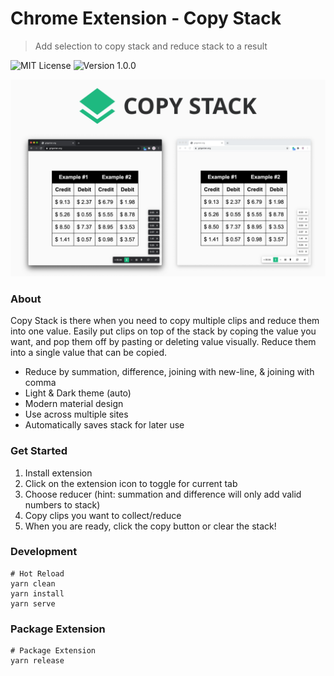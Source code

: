 # Chrome Extension - Copy Stack
> Add selection to copy stack and reduce stack to a result

![MIT License](https://img.shields.io/badge/License-MIT-yellow.svg?style=for-the-badge&color=1A73E8)
![Version 1.0.0](https://img.shields.io/badge/Version-1.0.0-yellow.svg?style=for-the-badge&color=1A73E8)

![screenshot](docs/images/screenshot-1.png)

### About

Copy Stack is there when you need to copy multiple clips and reduce them into one value. Easily put clips on top of the stack by coping the value you want, and pop them off by pasting or deleting value visually. Reduce them into a single value that can be copied.

- Reduce by summation, difference, joining with new-line, & joining with comma
- Light & Dark theme (auto)
- Modern material design
- Use across multiple sites
- Automatically saves stack for later use

### Get Started

1. Install extension
2. Click on the extension icon to toggle for current tab
3. Choose reducer (hint: summation and difference will only add valid numbers to stack)
4. Copy clips you want to collect/reduce
5. When you are ready, click the copy button or clear the stack!

### Development

```shell
# Hot Reload
yarn clean
yarn install
yarn serve
```

### Package Extension

```shell
# Package Extension
yarn release
```
